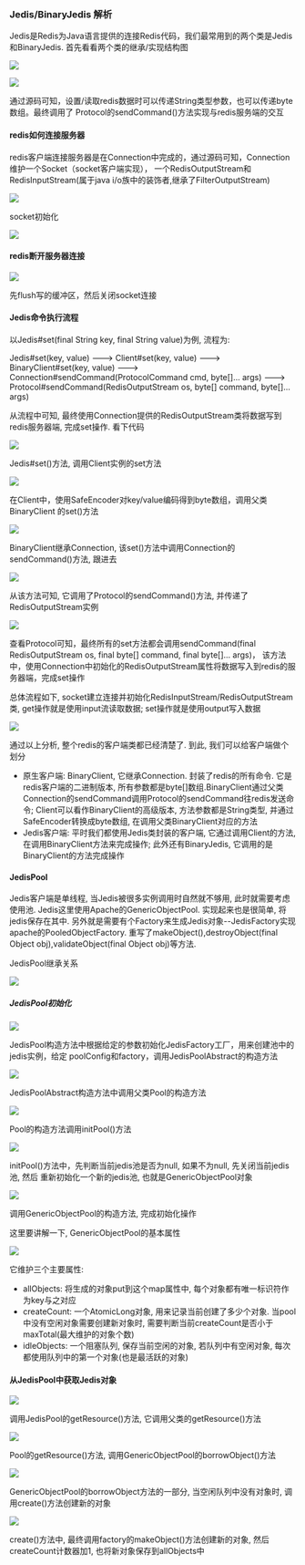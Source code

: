 ### Jedis/BinaryJedis 解析

Jedis是Redis为Java语言提供的连接Redis代码，我们最常用到的两个类是Jedis和BinaryJedis.
首先看看两个类的继承/实现结构图

![](https://github.com/yangguangyong/yangguangyong-s-blog/blob/master/assets/2016/07/jedis01.png)

![](https://github.com/yangguangyong/yangguangyong-s-blog/blob/master/assets/2016/07/jedis02.png)

通过源码可知，设置/读取redis数据时可以传递String类型参数，也可以传递byte数组。最终调用了
Protocol的sendCommand()方法实现与redis服务端的交互

#### redis如何连接服务器

redis客户端连接服务器是在Connection中完成的，通过源码可知，Connection维护一个Socket（socket客户端实现），
一个RedisOutputStream和RedisInputStream(属于java i/o族中的装饰者,继承了FilterOutputStream)

![](https://github.com/yangguangyong/yangguangyong-s-blog/blob/master/assets/2016/07/conn_attri.png)

socket初始化

![](https://github.com/yangguangyong/yangguangyong-s-blog/blob/master/assets/2016/07/conn_attri_init.png)

#### redis断开服务器连接

![](https://github.com/yangguangyong/yangguangyong-s-blog/blob/master/assets/2016/07/conn_close.png)

先flush写的缓冲区，然后关闭socket连接

#### Jedis命令执行流程

以Jedis#set(final String key, final String value)为例, 流程为:

Jedis#set(key, value) ---> Client#set(key, value) ---> BinaryClient#set(key, value) --->
Connection#sendCommand(ProtocolCommand cmd, byte[]... args) ---> Protocol#sendCommand(RedisOutputStream os, byte[] command, byte[]... args)

从流程中可知, 最终使用Connection提供的RedisOutputStream类将数据写到redis服务器端, 完成set操作. 看下代码

![](https://github.com/yangguangyong/yangguangyong-s-blog/blob/master/assets/2016/07/jedis_set.png)

Jedis#set()方法, 调用Client实例的set方法

![](https://github.com/yangguangyong/yangguangyong-s-blog/blob/master/assets/2016/07/client_set.png)

在Client中，使用SafeEncoder对key/value编码得到byte数组，调用父类BinaryClient
的set()方法

![](https://github.com/yangguangyong/yangguangyong-s-blog/blob/master/assets/2016/07/binaryclient_set.png)

BinaryClient继承Connection, 该set()方法中调用Connection的sendCommand()方法, 跟进去

![](https://github.com/yangguangyong/yangguangyong-s-blog/blob/master/assets/2016/07/conn_set.png)

从该方法可知, 它调用了Protocol的sendCommand()方法, 并传递了RedisOutputStream实例

![](https://github.com/yangguangyong/yangguangyong-s-blog/blob/master/assets/2016/07/protocol_set.png)

查看Protocol可知，最终所有的set方法都会调用sendCommand(final RedisOutputStream os, final byte[] command, final byte[]... args)，
该方法中，使用Connection中初始化的RedisOutputStream属性将数据写入到redis的服务器端，完成set操作

总体流程如下, socket建立连接并初始化RedisInputStream/RedisOutputStream类, get操作就是使用input流读取数据; set操作就是使用output写入数据

![](https://github.com/yangguangyong/yangguangyong-s-blog/blob/master/assets/2016/07/proto_info.png)

通过以上分析, 整个redis的客户端类都已经清楚了. 到此, 我们可以给客户端做个划分

* 原生客户端: BinaryClient, 它继承Connection. 封装了redis的所有命令. 它是redis客户端的二进制版本, 所有参数都是byte[]数组.BinaryClient通过父类Connection的sendCommand调用Protocol的sendCommand往redis发送命令; Client可以看作BinaryClient的高级版本, 方法参数都是String类型, 并通过SafeEncoder转换成byte数组, 在调用父类BinaryClient对应的方法
* Jedis客户端: 平时我们都使用Jedis类封装的客户端, 它通过调用Client的方法, 在调用BinaryClient方法来完成操作; 此外还有BinaryJedis, 它调用的是BinaryClient的方法完成操作


#### JedisPool

Jedis客户端是单线程, 当Jedis被很多实例调用时自然就不够用, 此时就需要考虑使用池.
Jedis这里使用Apache的GenericObjectPool. 实现起来也是很简单, 将jedis保存在其中.
另外就是需要有个Factory来生成Jedis对象--JedisFactory实现apache的PooledObjectFactory. 重写了makeObject(),destroyObject(final Object obj),validateObject(final Object obj)等方法.

JedisPool继承关系

![](https://github.com/yangguangyong/yangguangyong-s-blog/blob/master/assets/2016/07/jedispool.png)

##### JedisPool初始化

![](https://github.com/yangguangyong/yangguangyong-s-blog/blob/master/assets/2016/07/jedispool1.png)

JedisPool构造方法中根据给定的参数初始化JedisFactory工厂，用来创建池中的jedis实例，给定
poolConfig和factory，调用JedisPoolAbstract的构造方法

![](https://github.com/yangguangyong/yangguangyong-s-blog/blob/master/assets/2016/07/jedispool2.png)

JedisPoolAbstract构造方法中调用父类Pool的构造方法

![](https://github.com/yangguangyong/yangguangyong-s-blog/blob/master/assets/2016/07/jedispool3_1.png)

Pool的构造方法调用initPool()方法

![](https://github.com/yangguangyong/yangguangyong-s-blog/blob/master/assets/2016/07/jedispool3.png)

initPool()方法中，先判断当前jedis池是否为null, 如果不为null, 先关闭当前jedis池, 然后
重新初始化一个新的jedis池, 也就是GenericObjectPool对象

![](https://github.com/yangguangyong/yangguangyong-s-blog/blob/master/assets/2016/07/jedispool4.png)

调用GenericObjectPool的构造方法, 完成初始化操作

这里要讲解一下, GenericObjectPool的基本属性

![](https://github.com/yangguangyong/yangguangyong-s-blog/blob/master/assets/2016/07/genericObjectPool_attri.png)

它维护三个主要属性:
* allObjects: 将生成的对象put到这个map属性中, 每个对象都有唯一标识符作为key与之对应
* createCount: 一个AtomicLong对象, 用来记录当前创建了多少个对象. 当pool中没有空闲对象需要创建新对象时, 需要判断当前createCount是否小于maxTotal(最大维护的对象个数)
* idleObjects: 一个阻塞队列, 保存当前空闲的对象, 若队列中有空闲对象, 每次都使用队列中的第一个对象(也是最活跃的对象)

#### 从JedisPool中获取Jedis对象

![](https://github.com/yangguangyong/yangguangyong-s-blog/blob/master/assets/2016/07/pool_jedis01.png)

调用JedisPool的getResource()方法, 它调用父类的getResource()方法

![](https://github.com/yangguangyong/yangguangyong-s-blog/blob/master/assets/2016/07/pool_jedis02.png)

Pool的getResource()方法, 调用GenericObjectPool的borrowObject()方法

![](https://github.com/yangguangyong/yangguangyong-s-blog/blob/master/assets/2016/07/pool_jedis03.png)

GenericObjectPool的borrowObject方法的一部分, 当空闲队列中没有对象时, 调用create()方法创建新的对象

![](https://github.com/yangguangyong/yangguangyong-s-blog/blob/master/assets/2016/07/pool_jedis04.png)

create()方法中, 最终调用factory的makeObject()方法创建新的对象, 然后createCount计数器加1, 也将新对象保存到allObjects中
